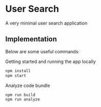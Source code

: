 # User Search
A very minimal user search application

## Implementation
Below are some useful commands:

Getting started and running the app locally
```bash
npm install
npm start
```

Analyze code bundle
```bash
npm run build
npm run analyze
```
